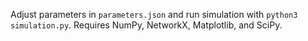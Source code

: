 Adjust parameters in `parameters.json` and run simulation with `python3 simulation.py`.
Requires NumPy, NetworkX, Matplotlib, and SciPy.
